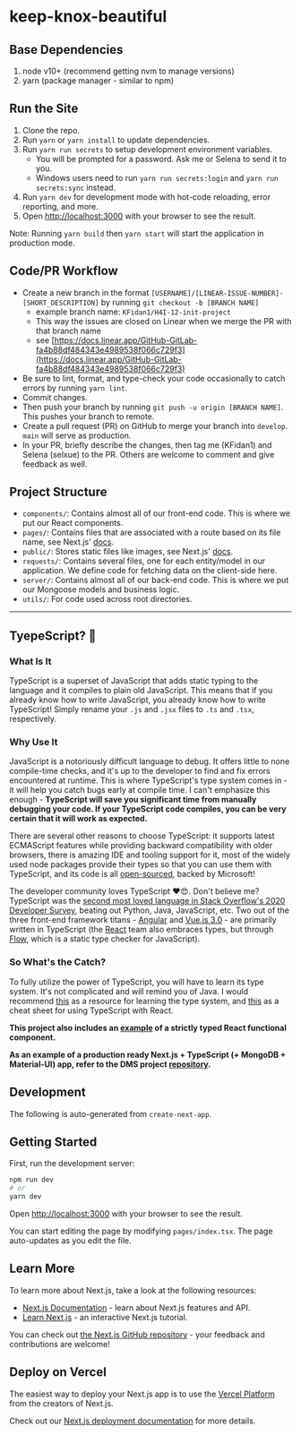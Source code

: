 # keep-knox-beautiful


## Base Dependencies

1. node v10+ (recommend getting nvm to manage versions)
2. yarn (package manager - similar to npm)


## Run the Site

1. Clone the repo.
2. Run `yarn` or `yarn install` to update dependencies.
2. Run `yarn run secrets` to setup development environment variables.
    - You will be prompted for a password. Ask me or Selena to send it to you.
    - Windows users need to run `yarn run secrets:login` and `yarn run secrets:sync` instead.
3. Run `yarn dev` for development mode with hot-code reloading, error reporting, and more.
4. Open [http://localhost:3000](http://localhost:3000) with your browser to see the result.

Note: Running `yarn build` then `yarn start` will start the application in production mode.


## Code/PR Workflow

- Create a new branch in the format `[USERNAME]/[LINEAR-ISSUE-NUMBER]-[SHORT_DESCRIPTION]` by running `git checkout -b [BRANCH NAME]`
    - example branch name: `KFidan1/H4I-12-init-project`
    - This way the issues are closed on Linear when we merge the PR with that branch name
    - see [https://docs.linear.app/GitHub-GitLab-fa4b88df484343e4989538f066c729f3](https://docs.linear.app/GitHub-GitLab-fa4b88df484343e4989538f066c729f3)
- Be sure to lint, format, and type-check your code occasionally to catch errors by running `yarn lint`.
- Commit changes.
- Then push your branch by running `git push -u origin [BRANCH NAME]`. This pushes your branch to remote.
- Create a pull request (PR) on GitHub to merge your branch into `develop`. `main` will serve as production.
- In your PR, briefly describe the changes, then tag me (KFidan1) and Selena (selxue) to the PR. Others are welcome to comment and give feedback as well.

## Project Structure

- `components/`: Contains almost all of our front-end code. This is where we put our React components.
- `pages/`: Contains files that are associated with a route based on its file name, see Next.js' [docs](https://nextjs.org/docs/basic-features/pages).
- `public/`: Stores static files like images, see Next.js' [docs](https://nextjs.org/docs/basic-features/static-file-serving).
- `requests/`: Contains several files, one for each entity/model in our application. We define code for fetching data on the client-side here.
- `server/`: Contains almost all of our back-end code. This is where we put our Mongoose models and business logic.
- `utils/`: For code used across root directories.

---

## TyepeScript? 🤔

### What Is It

TypeScript is a superset of JavaScript that adds static typing to the language and it compiles to plain old JavaScript. This means that if you already know how to write JavaScript, you already know how to write TypeScript! Simply rename your `.js` and `.jsx` files to `.ts` and `.tsx`, respectively.

### Why Use It

JavaScript is a notoriously difficult language to debug. It offers little to none compile-time checks, and it's up to the developer to find and fix errors encountered at runtime. This is where TypeScript's type system comes in - it will help you catch bugs early at compile time. I can't emphasize this enough - **TypeScript will save you significant time from manually debugging your code. If your TypeScript code compiles, you can be very certain that it will work as expected.**

There are several other reasons to choose TypeScript: it supports latest ECMAScript features while providing backward compatibility with older browsers, there is amazing IDE and tooling support for it, most of the widely used node packages provide their types so that you can use them with TypeScript, and its code is all [open-sourced](https://github.com/microsoft/TypeScript), backed by Microsoft!

The developer community loves TypeScript ♥️😍. Don't believe me? TypeScript was the [second most loved language in Stack Overflow's 2020 Developer Survey](https://insights.stackoverflow.com/survey/2020#technology-most-loved-dreaded-and-wanted-languages-loved), beating out Python, Java, JavaScript, etc. Two out of the three front-end framework titans - [Angular](https://github.com/angular/angular) and [Vue.js 3.0](https://github.com/vuejs/vue-next) - are primarily written in TypeScript (the [React](https://github.com/facebook/react) team also embraces types, but through [Flow](https://flow.org), which is a static type checker for JavaScript).

### So What's the Catch?

To fully utilize the power of TypeScript, you will have to learn its type system. It's not complicated and will remind you of Java. I would recommend [this](https://learnxinyminutes.com/docs/typescript/) as a resource for learning the type system, and [this](https://github.com/typescript-cheatsheets/react-typescript-cheatsheet/blob/master/README.md#section-2-getting-started) as a cheat sheet for using TypeScript with React.

**This project also includes an [example](components/MyDummyComponent.tsx) of a strictly typed React functional component.**

**As an example of a production ready Next.js + TypeScript (+ MongoDB + Material-UI) app, refer to the DMS project [repository](https://github.com/GTBitsOfGood/dms).**

## Development

The following is auto-generated from `create-next-app`.

## Getting Started

First, run the development server:

```bash
npm run dev
# or
yarn dev
```

Open [http://localhost:3000](http://localhost:3000) with your browser to see the result.

You can start editing the page by modifying `pages/index.tsx`. The page auto-updates as you edit the file.

## Learn More

To learn more about Next.js, take a look at the following resources:

- [Next.js Documentation](https://nextjs.org/docs) - learn about Next.js features and API.
- [Learn Next.js](https://nextjs.org/learn) - an interactive Next.js tutorial.

You can check out [the Next.js GitHub repository](https://github.com/vercel/next.js/) - your feedback and contributions are welcome!

## Deploy on Vercel

The easiest way to deploy your Next.js app is to use the [Vercel Platform](https://vercel.com/import?utm_medium=default-template&filter=next.js&utm_source=create-next-app&utm_campaign=create-next-app-readme) from the creators of Next.js.

Check out our [Next.js deployment documentation](https://nextjs.org/docs/deployment) for more details.
